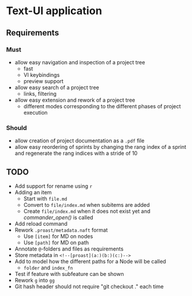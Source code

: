 Text-UI application
===================

## Requirements

### Must

* allow easy navigation and inspection of a project tree
  * fast
  * VI keybindings
  * preview support
* allow easy search of a project tree
  * links, filtering
* allow easy extension and rework of a project tree
  * different modes corresponding to the different phases of project execution

### Should

* allow creation of project documentation as a `.pdf` file
* allow easy reordering of sprints by changing the rang index of a sprint and regenerate the rang indices with a stride of 10

## TODO

* Add support for rename using `r`
* Adding an item
  * Start with `file.md`
  * Convert to `file/index.md` when subitems are added
  * Create `file/index.md` when it does not exist yet and _commander_open()_ is called
* Add reload command
* Rework `.proast/metadata.naft` format
  * Use `[item]` for MD on nodes
  * Use `[path]` for MD on path
* Annotate `@`-folders and files as requirements
* Store metadata in `<!--[proast](a:)(b:)(c:)-->`
* Add to model how the different paths for a Node will be called
  * `folder` and `index_fn`
* Test if feature with subfeature can be shown
* Rework `g` into `gg`
* Git hash header should not require "git checkout ." each time
